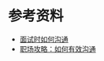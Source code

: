 

# 参考资料

- [面试时如何沟通](https://mp.weixin.qq.com/s/OYfY_ZdKoVw5DKibnxGQDw)
- [职场攻略：如何有效沟通](https://www.woshipm.com/zhichang/5830291.html)